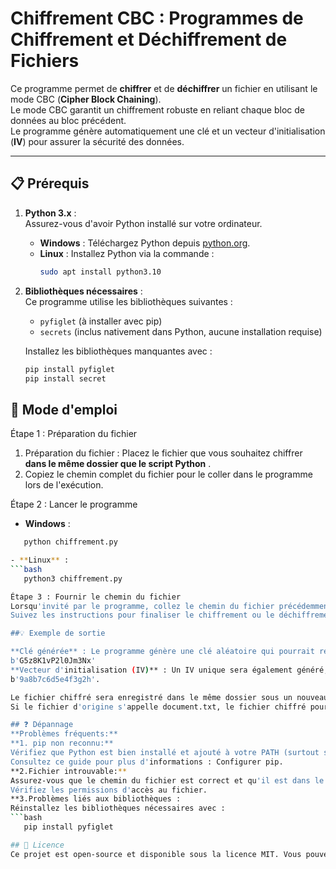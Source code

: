# Chiffrement CBC : Programmes de Chiffrement et Déchiffrement de Fichiers

Ce programme permet de **chiffrer** et de **déchiffrer** un fichier en utilisant le mode CBC (**Cipher Block Chaining**).  
Le mode CBC garantit un chiffrement robuste en reliant chaque bloc de données au bloc précédent.  
Le programme génère automatiquement une clé et un vecteur d'initialisation (**IV**) pour assurer la sécurité des données.

---

## 📋 Prérequis

1. **Python 3.x** :  
   Assurez-vous d'avoir Python installé sur votre ordinateur.  
   - **Windows** : Téléchargez Python depuis [python.org](https://www.python.org/).  
   - **Linux** : Installez Python via la commande :  
     ```bash
     sudo apt install python3.10
     ```

2. **Bibliothèques nécessaires** :  
   Ce programme utilise les bibliothèques suivantes :  
   - `pyfiglet` (à installer avec pip)  
   - `secrets` (inclus nativement dans Python, aucune installation requise)  

   Installez les bibliothèques manquantes avec :  
   ```bash
   pip install pyfiglet
   pip install secret

## 🚀 Mode d'emploi

Étape 1 : Préparation du fichier
1. Préparation du fichier :
   Placez le fichier que vous souhaitez chiffrer **dans le même dossier que le script Python** .
2. Copiez le chemin complet du fichier pour le coller dans le programme lors de l'exécution.

Étape 2 : Lancer le programme
- **Windows** : 
```bash
   python chiffrement.py

- **Linux** :
```bash
   python3 chiffrement.py

Étape 3 : Fournir le chemin du fichier
Lorsqu'invité par le programme, collez le chemin du fichier précédemment copié.
Suivez les instructions pour finaliser le chiffrement ou le déchiffrement.

##💡 Exemple de sortie

**Clé générée** : Le programme génère une clé aléatoire qui pourrait ressembler à ceci :
b'G5z8K1vP2l0Jm3Nx'
**Vecteur d'initialisation (IV)** : Un IV unique sera également généré, par exemple :
b'9a8b7c6d5e4f3g2h'.

Le fichier chiffré sera enregistré dans le même dossier sous un nouveau nom. Par exemple :
Si le fichier d'origine s'appelle document.txt, le fichier chiffré pourrait s'appeler document_encrypted.txt.

## ❓ Dépannage
**Problèmes fréquents:**
**1. pip non reconnu:**
Vérifiez que Python est bien installé et ajouté à votre PATH (surtout sous Windows).
Consultez ce guide pour plus d'informations : Configurer pip.
**2.Fichier introuvable:**
Assurez-vous que le chemin du fichier est correct et qu'il est dans le même dossier que chiffrement.py.
Vérifiez les permissions d'accès au fichier.
**3.Problèmes liés aux bibliothèques :
Réinstallez les bibliothèques nécessaires avec :
```bash
   pip install pyfiglet

## 📄 Licence
Ce projet est open-source et disponible sous la licence MIT. Vous pouvez l'utiliser, le modifier et le distribuer librement.
